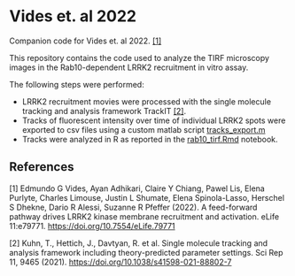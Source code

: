 # Vides et. al 2022
Companion code for Vides et. al 2022. [[1]](#1)

This repository contains the code used to analyze the TIRF microscopy images in the Rab10-dependent LRRK2 recruitment in vitro assay.

The following steps were performed:
- LRRK2 recruitment movies were processed with the single molecule tracking and analysis framework TrackIT [[2]](#2). 
- Tracks of fluorescent intensity over time of individual LRRK2 spots were exported to csv files using a custom matlab script [tracks_export.m](tracks_export.m)
- Tracks were analyzed in R as reported in the [rab10_tirf.Rmd](Rmd/rab10_tirf.md) notebook.

## References
<a id="1">[1]</a> 
Edmundo G Vides, Ayan Adhikari, Claire Y Chiang, Pawel Lis, Elena Purlyte, Charles Limouse, Justin L Shumate, Elena Spinola-Lasso, Herschel S Dhekne, Dario R Alessi, Suzanne R Pfeffer (2022).
A feed-forward pathway drives LRRK2 kinase membrane recruitment and activation. eLife 11:e79771.
https://doi.org/10.7554/eLife.79771

<a id="2">[2]</a> 
Kuhn, T., Hettich, J., Davtyan, R. et al. 
Single molecule tracking and analysis framework including theory-predicted parameter settings. Sci Rep 11, 9465 (2021). 
https://doi.org/10.1038/s41598-021-88802-7

